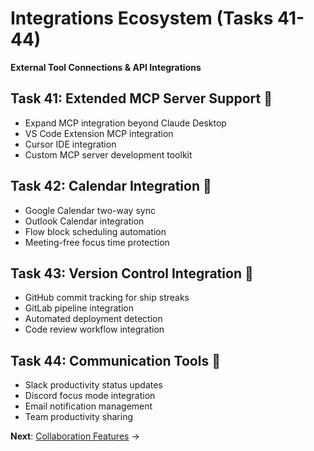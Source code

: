 # Integrations Ecosystem (Tasks 41-44)
**External Tool Connections & API Integrations**

## Task 41: Extended MCP Server Support 🔌
- Expand MCP integration beyond Claude Desktop
- VS Code Extension MCP integration
- Cursor IDE integration
- Custom MCP server development toolkit

## Task 42: Calendar Integration 📅
- Google Calendar two-way sync
- Outlook Calendar integration
- Flow block scheduling automation
- Meeting-free focus time protection

## Task 43: Version Control Integration 🔄
- GitHub commit tracking for ship streaks
- GitLab pipeline integration
- Automated deployment detection
- Code review workflow integration

## Task 44: Communication Tools 💬
- Slack productivity status updates
- Discord focus mode integration
- Email notification management
- Team productivity sharing

**Next**: [Collaboration Features](./03_collaboration_features.md) →